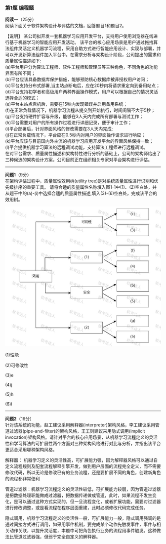 ### 第1题 编程题

**阅读一**（25分）  
阅读下面关于软件架构设计与评估的文档，回答题目1和题目2。

【说明】
某公司拟开发一套机器学习应用开发平台，支持用户使用浏览器在线进行基于机器学习的智能应用开发活动。
该平台的核心应用场景是用户通过拖拽算法组件灵活定义机器学习流程，采用自助方式进行智能应用设计、实现与部署，并可以开发新算法组件加入平台中。在需求分析与架构设计阶段，公司提出的需求和质量属性描述如下:
<br>(a)平台用户分为算法工程师、软件工程师和管理员等三种角色，不同角色的功能界面有所不同；<br>(b)平台应该具备数据库保护措施，能够预防核心数据库被非授权用户访问；<br>(c)平台支持分布式部署,当主站点断电后，应在20秒内将请求重定向到备用站点；<br>(d)平台支持初学者和高级用户两种界面操作模式，用户可以根据自己的情况灵活选择合适的模式；<br>(e)平台主站点宕机后，需要在15秒内发现错误并启用备用系统；<br>(f)在正常负载情况下，机器学习流程从提交到开始执行，时间间隔不大于5秒；<br>(g)平台支持硬件扩容与升级，能够在3人天内完成所有部署与测试工作；<br>(h)平台需要对用户的所有操作过程进行详细记录，便于审计工作；<br>(i)平台部署后，针对界面风格的修改需要在3人天内完成;<br>(j)在正常负载情况下，平台应在0.5秒内对用户的界面操作请求进行响应；<br>(k)平台应该与目前国内外主流的机器学习应用开发平台的界面风格保持一致；<br>(l)平台提供机器学习算法的远程调试功能，支持算法工程师进行远程调试。<br>
在对平台需求、质量属性描述和架构特性进行分析的基础上，公司的架构师给出了三种候选的架构设计方案，公司目前正在组织相关专家对平台架构进行评估。

---

**问题1**（9分）  
在架构评估过程中，质量属性效用树(utility tree)是对系统质量属性进行识别和优先级排序的重要工具。 请将合适的质量属性名称填入图1-1中(1)、(2)空白处，并从题干中的(a)-(i)中选择合适的质量属性描述,填入(3)-(6)空白处，完成该平台的效用树。

![问题1图示](image.png)

(1)性能

(2)可修改性

(3)e

(4)j

(5)h

(6)i


---

**问题2**（16分）  
针对该系统的功能，赵工建议采用解释器(interpreter)架构风格，李工建议采用管道过滤器(pipe-and-filter)的架构风格，王工则建议采用隐式调用(implicit invocation)架构风格。请针对平台的核心应用场景，从机器学习流程定义的灵活性和学习算法的可扩展性两个方面对三种架构风格进行对比与分析，并指出该平台更适合采用哪种架构风格。

解释器： 机器学习定义的灵活性高，可扩展能力强，因为解释器风格可以通过自定义流程规则及配套流程解释引擎开发，做到用户层面的流程完全定义，而不需要修改代码，所以无论是修改已有的业务流程，还是要扩展不同的角色，创建新角色的流程都非常便利

管道过滤器：机器学习流程定义的灵活性较低，可扩展能力较弱，因为管道过滤器是把数据处理职能做成过滤器，把数据传递做成管道，此时，如果流程不发生变化，是可以通过这种方式实现的，但一旦流程变化，或者扩展功能，需要对过滤器进行修改调整，或是看流程在程序层面重建，此时必须修改代码完成任务。

隐式调用，机器学习流程定义的灵活性一般，可扩展能力一般，隐式调用强调的是通过间接方式进行调用，如采用事件机制，要完成某个动作先触发事件，事件与相关动作关联，以提升灵活度，本题中可把角色执行业务的流程用事件触发。这种做法比管道过滤器强，但弱于完全自定义的解释器。